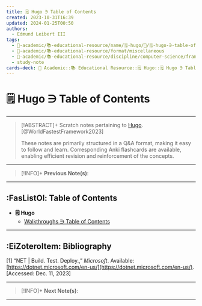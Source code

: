 ```yaml
---
title: 🗒️ Hugo ∋ Table of Contents
created: 2023-10-31T16:39
updated: 2024-01-25T00:50
authors:
  - Edmund Leibert III
tags:
  - 🔴-academic/📚-educational-resource/name/🗒️-hugo/🔖/🗒️-hugo-∋-table-of-contents
  - 🔴-academic/📚-educational-resource/format/miscellaneous
  - 🔴-academic/📚-educational-resource/discipline/computer-science/framework/net
  - study-note
cards-deck: 🔴 Academic::📚 Educational Resource::🗒️ Hugo::🗒️ Hugo ∋ Table of Contents
---
```


# 🗒️ Hugo ∋ Table of Contents

---

> [!ABSTRACT]+ 
> Scratch notes pertaining to [Hugo](https://gohugo.io/). [@WorldFastestFramework2023]
> 
> These notes are primarily structured in a Q&A format, making it easy to follow and learn. Corresponding Anki flashcards are available, enabling efficient revision and reinforcement of the concepts.

---

> [!INFO]+ 
> **Previous Note(s)**:
> 

---

## :FasListOl: Table of Contents

- **🗒️ Hugo**
	- [Walkthroughs ∋ Table of Contents](the-vault/src/🔴%20Academic/📚%20Educational%20Resources/Docker%20Docs/Guides/Walkthroughs/Walkthroughs%20∋%20Table%20of%20Contents.md)

---

## :EiZoteroItem: Bibliography

\[1\]
“NET | Build. Test. Deploy.,” _Microsoft_. Available: [https://dotnet.microsoft.com/en-us/](https://dotnet.microsoft.com/en-us/). [Accessed: Dec. 11, 2023]

---

> [!INFO]+
> **Next Note(s)**:
> 

---
